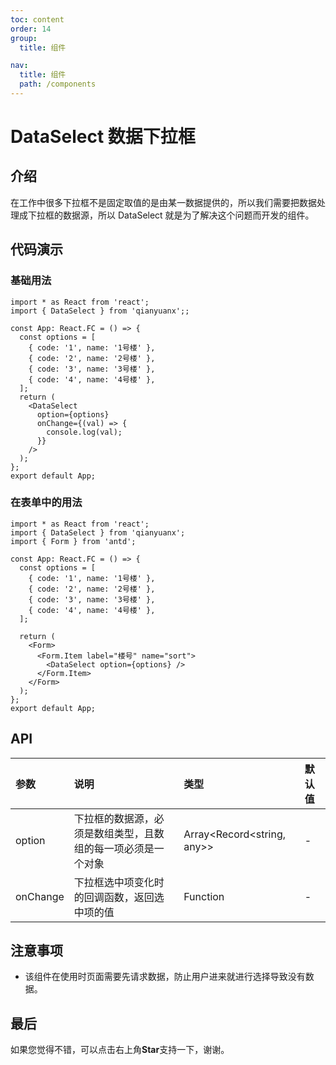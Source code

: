 ```yaml
---
toc: content
order: 14
group:
  title: 组件

nav:
  title: 组件
  path: /components
---
```


# DataSelect 数据下拉框

## 介绍

在工作中很多下拉框不是固定取值的是由某一数据提供的，所以我们需要把数据处理成下拉框的数据源，所以 DataSelect 就是为了解决这个问题而开发的组件。

## 代码演示

### 基础用法

```tsx
import * as React from 'react';
import { DataSelect } from 'qianyuanx';;

const App: React.FC = () => {
  const options = [
    { code: '1', name: '1号楼' },
    { code: '2', name: '2号楼' },
    { code: '3', name: '3号楼' },
    { code: '4', name: '4号楼' },
  ];
  return (
    <DataSelect
      option={options}
      onChange={(val) => {
        console.log(val);
      }}
    />
  );
};
export default App;
```

### 在表单中的用法

```tsx
import * as React from 'react';
import { DataSelect } from 'qianyuanx';
import { Form } from 'antd';

const App: React.FC = () => {
  const options = [
    { code: '1', name: '1号楼' },
    { code: '2', name: '2号楼' },
    { code: '3', name: '3号楼' },
    { code: '4', name: '4号楼' },
  ];

  return (
    <Form>
      <Form.Item label="楼号" name="sort">
        <DataSelect option={options} />
      </Form.Item>
    </Form>
  );
};
export default App;
```

## API

| 参数         | 说明                                 | 类型                    | 默认值 |
| :----------- | :----------------------------------- | :---------------------- | :----- |
| option       | 下拉框的数据源，必须是数组类型，且数组的每一项必须是一个对象 | Array<Record<string, any>> | -     |
| onChange     | 下拉框选中项变化时的回调函数，返回选中项的值 | Function                | -     |

## 注意事项

- 该组件在使用时页面需要先请求数据，防止用户进来就进行选择导致没有数据。

## 最后

如果您觉得不错，可以点击右上角**Star**支持一下，谢谢。
